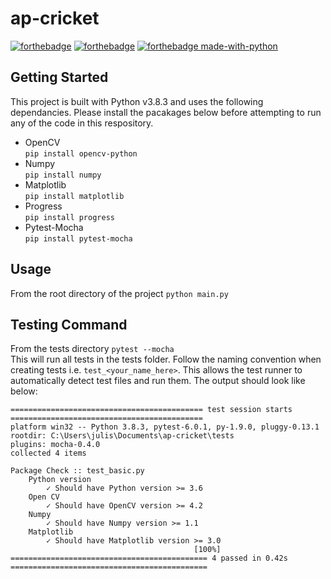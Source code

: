 # ap-cricket
[![forthebadge](https://forthebadge.com/images/badges/60-percent-of-the-time-works-every-time.svg)](https://forthebadge.com)
[![forthebadge](https://forthebadge.com/images/badges/powered-by-electricity.svg)](https://forthebadge.com)
[![forthebadge made-with-python](http://ForTheBadge.com/images/badges/made-with-python.svg)](https://www.python.org/)


## Getting Started
This project is built with Python v3.8.3 and uses the following dependancies. Please install the pacakages below before attempting to run any of the code in this respository.
- OpenCV  
    `pip install opencv-python`  
- Numpy  
    `pip install numpy`  
- Matplotlib  
    `pip install matplotlib`  
- Progress  
    `pip install progress`  
- Pytest-Mocha  
    `pip install pytest-mocha`  

## Usage
From the root directory of the project ```python main.py```

## Testing Command
From the tests directory  ```pytest --mocha```  
This will run all tests in the tests folder. Follow the naming convention when creating tests i.e. ```test_<your_name_here>```. This allows the test runner to automatically detect test files and run them. The output should look like below:
```
=========================================== test session starts ===========================================
platform win32 -- Python 3.8.3, pytest-6.0.1, py-1.9.0, pluggy-0.13.1
rootdir: C:\Users\julis\Documents\ap-cricket\tests
plugins: mocha-0.4.0
collected 4 items

Package Check :: test_basic.py
    Python version
        ✓ Should have Python version >= 3.6
    Open CV
        ✓ Should have OpenCV version >= 4.2
    Numpy
        ✓ Should have Numpy version >= 1.1
    Matplotlib
        ✓ Should have Matplotlib version >= 3.0
                                         [100%]
============================================ 4 passed in 0.42s ============================================
```